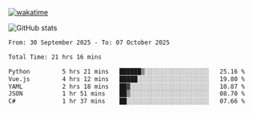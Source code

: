 [![wakatime](https://wakatime.com/badge/user/ef685785-b2de-4416-b5c6-df540c453238.svg)](https://wakatime.com/@ef685785-b2de-4416-b5c6-df540c453238)

![GitHub stats](https://github-readme-stats.vercel.app/api?username=songhahaha66)
<!--START_SECTION:waka-->

```txt
From: 30 September 2025 - To: 07 October 2025

Total Time: 21 hrs 16 mins

Python         5 hrs 21 mins   ██████▒░░░░░░░░░░░░░░░░░░   25.16 %
Vue.js         4 hrs 12 mins   █████░░░░░░░░░░░░░░░░░░░░   19.80 %
YAML           2 hrs 18 mins   ██▓░░░░░░░░░░░░░░░░░░░░░░   10.87 %
JSON           1 hr 51 mins    ██▒░░░░░░░░░░░░░░░░░░░░░░   08.70 %
C#             1 hr 37 mins    ██░░░░░░░░░░░░░░░░░░░░░░░   07.66 %
```

<!--END_SECTION:waka-->
